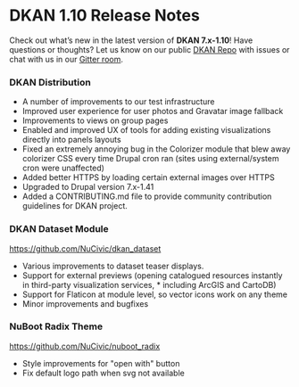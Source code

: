 # DKAN 1.10 Release Notes

Check out what’s new in the latest version of **DKAN 7.x-1.10**! Have questions or thoughts? Let us know on our public [DKAN Repo](https://github.com/NuCivic/dkan) with issues or chat with us in our [Gitter room](https://gitter.im/NuCivic/dkan?utm_source=badge&utm_medium=badge&utm_campaign=pr-badge&utm_content=badge). 

### DKAN Distribution
- A number of improvements to our test infrastructure
- Improved user experience for user photos and Gravatar image fallback
- Improvements to views on group pages
- Enabled and improved UX of tools for adding existing visualizations directly into panels layouts
- Fixed an extremely annoying bug in the Colorizer module that blew away colorizer CSS every time Drupal cron ran (sites using external/system cron were unaffected)
- Added better HTTPS by loading certain external images over HTTPS
- Upgraded to Drupal version 7.x-1.41
- Added a CONTRIBUTING.md file to provide community contribution guidelines for DKAN project.

### DKAN Dataset Module

https://github.com/NuCivic/dkan_dataset
- Various improvements to dataset teaser displays.
- Support for external previews (opening catalogued resources instantly in third-party visualization services, \* including ArcGIS and CartoDB)
- Support for Flaticon at module level, so vector icons work on any theme
- Minor improvements and bugfixes

### NuBoot Radix Theme

https://github.com/NuCivic/nuboot_radix
- Style improvements for "open with" button
- Fix default logo path when svg not available
